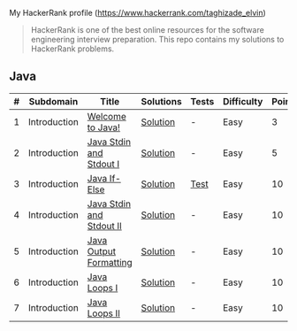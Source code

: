 My HackerRank profile (https://www.hackerrank.com/taghizade_elvin)

> HackerRank is one of the best online resources for the software engineering interview preparation. This repo contains my solutions to HackerRank problems.

## Java

| # |      Subdomain     |      Title     |   Solutions   |   Tests   | Difficulty  |    Points   | Tag
|---|--------------------|----------------|---------------|---------------|-------------|-------------|-------------
| 1 |Introduction|[Welcome to Java!](https://www.hackerrank.com/challenges/welcome-to-java/problem)|[Solution](src/main/java/com/hackerrank/java/WelcomeToJava.java)|-|Easy|3|Welcome to Java!|
| 2 |Introduction|[Java Stdin and Stdout I](https://www.hackerrank.com/challenges/java-stdin-and-stdout-1/problem)|[Solution](src/main/java/com/hackerrank/java/JavaStdinAndStdoutI.java)|-|Easy|5|Java Stdin and Stdout I|
| 3 |Introduction|[Java If-Else](https://www.hackerrank.com/challenges/java-if-else/problem)|[Solution](src/main/java/com/hackerrank/java/JavaIfElse.java)|[Test](src/test/java/com/hackerrank/java/JavaIfElseTest.java)|Easy|10|Java If-Else|
| 4 |Introduction|[Java Stdin and Stdout II](https://www.hackerrank.com/challenges/java-stdin-stdout/problem)|[Solution](src/main/java/com/hackerrank/java/JavaStdinAndStdoutII.java)|-|Easy|10|Java Stdin and Stdout II|
| 5 |Introduction|[Java Output Formatting](https://www.hackerrank.com/challenges/java-output-formatting/problem)|[Solution](src/main/java/com/hackerrank/java/JavaOutputFormatting.java)|-|Easy|10|Java Output Formatting|
| 6 |Introduction|[Java Loops I](https://www.hackerrank.com/challenges/java-loops-i/problem)|[Solution](src/main/java/com/hackerrank/java/JavaLoopsI.java)|-|Easy|10|Java Loops I|
| 7 |Introduction|[Java Loops II](https://www.hackerrank.com/challenges/java-loops/problem)|[Solution](src/main/java/com/hackerrank/java/JavaLoopsII.java)|-|Easy|10|Java Loops II|